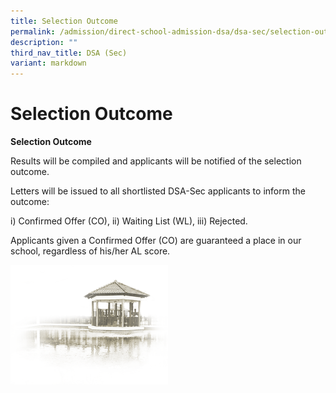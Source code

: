 ```yaml
---
title: Selection Outcome
permalink: /admission/direct-school-admission-dsa/dsa-sec/selection-outcome/
description: ""
third_nav_title: DSA (Sec)
variant: markdown
---
```

# **Selection Outcome**

**Selection Outcome**

Results will be compiled and applicants will be notified of the selection outcome.

Letters will be issued to all shortlisted DSA-Sec applicants to inform the outcome:

i) Confirmed Offer (CO), ii) Waiting List (WL), iii) Rejected.

Applicants given a Confirmed Offer (CO) are guaranteed a place in our school, regardless of his/her AL score.

<img src="/images/pavilion.png" style="width:50%">